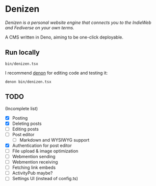 # Denizen

_Denizen is a personal website engine that connects you to the IndieWeb and
Fediverse on your own terms._

A CMS written in Deno, aiming to be one-click deployable.

## Run locally

~~~
bin/denizen.tsx
~~~

I recommend [denon][] for editing code and testing it:

~~~
denon bin/denizen.tsx
~~~

[denon]: https://deno.land/x/denon@2.5.0

## TODO

(Incomplete list)

- [X] Posting
- [X] Deleting posts
- [ ] Editing posts
- [ ] Post editor
  - [ ] Markdown and WYSIWYG support
- [X] Authentication for post editor
- [ ] File upload & image optimization
- [ ] Webmention sending
- [ ] Webmention receiving
- [ ] Fetching link embeds
- [ ] ActivityPub maybe?
- [ ] Settings UI (instead of config.ts)
